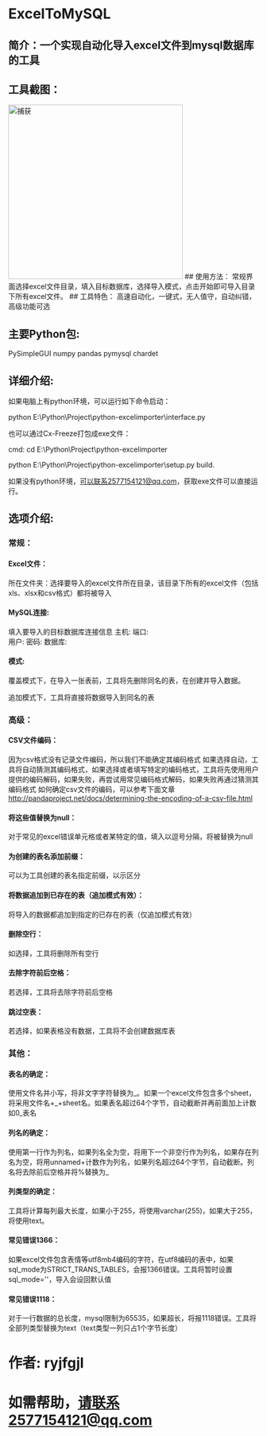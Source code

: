 # ExcelToMySQL
## 简介：一个实现自动化导入excel文件到mysql数据库的工具
## 工具截图：
<img width="351" alt="捕获" src="https://user-images.githubusercontent.com/39375647/149439234-6aff20ec-96db-4101-be68-099b44dd1230.PNG">
## 使用方法：
常规界面选择excel文件目录，填入目标数据库，选择导入模式，点击开始即可导入目录下所有excel文件。
## 工具特色：
高速自动化，一键式，无人值守，自动纠错，高级功能可选

## 主要Python包:
PySimpleGUI
numpy
pandas
pymysql
chardet

## 详细介绍:
如果电脑上有python环境，可以运行如下命令启动：

python E:\Python\Project\python-excelimporter\interface.py

也可以通过Cx-Freeze打包成exe文件：

cmd: cd E:\Python\Project\python-excelimporter

python E:\Python\Project\python-excelimporter\setup.py build.

如果没有python环境，可以联系2577154121@qq.com，获取exe文件可以直接运行。

## 选项介绍:

### 常规：
#### Excel文件：
所在文件夹：选择要导入的excel文件所在目录，该目录下所有的excel文件（包括xls、xlsx和csv格式）都将被导入

#### MySQL连接: 
填入要导入的目标数据库连接信息
   主机: 
   端口:  
   用户: 
   密码: 
   数据库:
#### 模式:

覆盖模式下，在导入一张表前，工具将先删除同名的表，在创建并导入数据。

追加模式下，工具将直接将数据导入到同名的表

### 高级：
#### CSV文件编码：
因为csv格式没有记录文件编码，所以我们不能确定其编码格式
如果选择自动，工具将自动猜测其编码格式，如果选择或者填写特定的编码格式，工具将先使用用户提供的编码解码，如果失败，再尝试用常见编码格式解码，如果失败再通过猜测其编码格式
如何确定csv文件的编码，可以参考下面文章
http://pandaproject.net/docs/determining-the-encoding-of-a-csv-file.html
   
#### 将这些值替换为null：
对于常见的excel错误单元格或者某特定的值，填入以逗号分隔，将被替换为null
#### 为创建的表名添加前缀：
可以为工具创建的表名指定前缀，以示区分
#### 将数据追加到已存在的表（追加模式有效）：
将导入的数据都追加到指定的已存在的表（仅追加模式有效）
#### 删除空行：
如选择，工具将删除所有空行
#### 去除字符前后空格：
若选择，工具将去除字符前后空格
#### 跳过空表：
若选择，如果表格没有数据，工具将不会创建数据库表
  
### 其他：
  #### 表名的确定：
  使用文件名并小写，将非文字字符替换为_。如果一个excel文件包含多个sheet，将采用文件名+_+sheet名。如果表名超过64个字节，自动截断并再前面加上计数如0_表名
  #### 列名的确定：
  使用第一行作为列名，如果列名全为空，将用下一个非空行作为列名，如果存在列名为空，将用unnamed+计数作为列名，如果列名超过64个字节，自动截断。列名将去除前后空格并将%替换为_
  #### 列类型的确定：
  工具将计算每列最大长度，如果小于255，将使用varchar(255)，如果大于255，将使用text。
  #### 常见错误1366：
  如果excel文件包含表情等utf8mb4编码的字符，在utf8编码的表中，如果sql_mode为STRICT_TRANS_TABLES，会报1366错误。工具将暂时设置sql_mode=''，导入会设回默认值
  #### 常见错误1118：
  对于一行数据的总长度，mysql限制为65535，如果超长，将报1118错误。工具将全部列类型替换为text（text类型一列只占1个字节长度）
  
# 作者: ryjfgjl
# 如需帮助，请联系2577154121@qq.com

